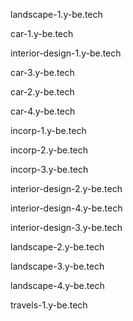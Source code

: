 landscape-1.y-be.tech

car-1.y-be.tech

interior-design-1.y-be.tech

car-3.y-be.tech

car-2.y-be.tech

car-4.y-be.tech

incorp-1.y-be.tech

incorp-2.y-be.tech

incorp-3.y-be.tech

interior-design-2.y-be.tech

interior-design-4.y-be.tech

interior-design-3.y-be.tech

landscape-2.y-be.tech

landscape-3.y-be.tech

landscape-4.y-be.tech

travels-1.y-be.tech